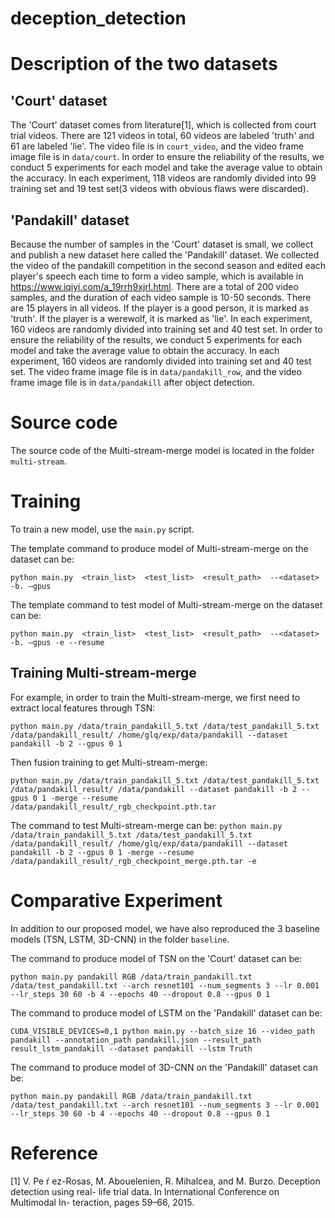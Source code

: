 # deception_detection
# Description of the two datasets
## 'Court' dataset
The 'Court' dataset comes from literature[1], which is collected from court trial videos. There are 121 videos in total, 60 videos are labeled 'truth' and 61 are labeled 'lie'. The video file is in `court_video`, and the video frame image file is in `data/court`. In order to ensure the reliability of the results, we conduct 5 experiments for each model and take the average value to obtain the accuracy. In each experiment, 118 videos are randomly divided into 99 training set and 19 test set(3 videos with obvious flaws were discarded).
## 'Pandakill' dataset
Because the number of samples in the 'Court' dataset is small, we collect and publish a new dataset here called the 'Pandakill' dataset. We collected the video of the pandakill competition in the second season and edited each player's speech each time to form a video sample, which is available in https://www.iqiyi.com/a_19rrh9xjrl.html. There are a total of 200 video samples, and the duration of each video sample is 10-50 seconds. There are 15 players in all videos. If the player is a good person, it is marked as 'truth'. If the player is a werewolf, it is marked as 'lie'. In each experiment, 160 videos are randomly divided into training set and 40 test set. In order to ensure the reliability of the results, we conduct 5 experiments for each model and take the average value to obtain the accuracy. In each experiment, 160 videos are randomly divided into training set and 40 test set. The video frame image file is in `data/pandakill_row`, and the video frame image file is in `data/pandakill` after object detection.
# Source code
The source code of the Multi-stream-merge model is located in the folder `multi-stream`.

# Training
To train a new model, use the `main.py` script.

The template command to produce model of Multi-stream-merge on the dataset can be:

`python main.py  <train_list>  <test_list>  <result_path>  --<dataset> -b. –gpus`

The template command to test model of Multi-stream-merge on the dataset can be:

`python main.py  <train_list>  <test_list>  <result_path>  --<dataset> -b. –gpus -e --resume`

## Training Multi-stream-merge
For example, in order to train the Multi-stream-merge, we first need to extract local features through TSN:

`python main.py /data/train_pandakill_5.txt /data/test_pandakill_5.txt /data/pandakill_result/ /home/glq/exp/data/pandakill --dataset pandakill -b 2 --gpus 0 1`

Then fusion training to get Multi-stream-merge:

`python main.py /data/train_pandakill_5.txt /data/test_pandakill_5.txt /data/pandakill_result/ /data/pandakill --dataset pandakill -b 2 --gpus 0 1 -merge --resume /data/pandakill_result/_rgb_checkpoint.pth.tar`

The command to test Multi-stream-merge can be:
`python main.py /data/train_pandakill_5.txt /data/test_pandakill_5.txt /data/pandakill_result/ /home/glq/exp/data/pandakill --dataset pandakill -b 2 --gpus 0 1 -merge --resume /data/pandakill_result/_rgb_checkpoint_merge.pth.tar -e`

# Comparative Experiment
In addition to our proposed model, we have also reproduced the 3 baseline models (TSN, LSTM, 3D-CNN) in the folder `baseline`.

The command to produce model of TSN on the 'Court' dataset can be:

`python main.py pandakill RGB /data/train_pandakill.txt /data/test_pandakill.txt --arch resnet101 --num_segments 3 --lr 0.001 --lr_steps 30 60 -b 4 --epochs 40 --dropout 0.8 --gpus 0 1`

The command to produce model of LSTM on the 'Pandakill' dataset can be:

`CUDA_VISIBLE_DEVICES=0,1 python main.py --batch_size 16 --video_path pandakill --annotation_path pandakill.json --result_path result_lstm_pandakill --dataset pandakill --lstm Truth`

The command to produce model of 3D-CNN on the 'Pandakill' dataset can be:

`python main.py pandakill RGB /data/train_pandakill.txt /data/test_pandakill.txt --arch resnet101 --num_segments 3 --lr 0.001 --lr_steps 30 60 -b 4 --epochs 40 --dropout 0.8 --gpus 0 1`

# Reference
[1] V. Pe ŕ ez-Rosas, M. Abouelenien, R. Mihalcea, and M. Burzo. Deception detection using real- life trial data. In International Conference on Multimodal In- teraction, pages 59–66, 2015. 
